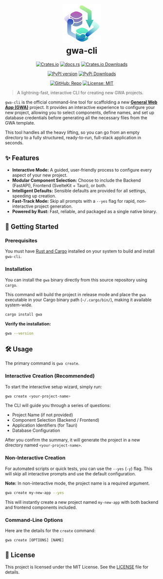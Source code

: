 <h1 align="center">
  <img src="https://raw.githubusercontent.com/Yrrrrrf/gwa/main/resources/img/gwa-no-bg.png" alt="General Web App Icon" width="128" height="128">
  <div align="center">gwa-cli</div>
</h1>

<div align="center">

[![Crates.io](https://img.shields.io/crates/v/gwa.svg?logo=rust)](https://crates.io/crates/gwa)
[![docs.rs](https://img.shields.io/badge/docs.rs-gwa-66c2a5)](https://docs.rs/gwa)
[![Crates.io Downloads](https://img.shields.io/crates/d/gwa)](https://crates.io/crates/gwa)

[![PyPI version](https://img.shields.io/pypi/v/gwa)](https://pypi.org/project/gwa/)
[![PyPi Downloads](https://pepy.tech/badge/gwa)](https://pepy.tech/project/gwa)

[![GitHub: Repo](https://img.shields.io/badge/gwa-58A6FF?&logo=github)](https://github.com/Yrrrrrf/gwa)
[![License: MIT](https://img.shields.io/badge/License-MIT-yellow)](./LICENSE)
</div>

> A lightning-fast, interactive CLI for creating new GWA projects.

`gwa-cli` is the official command-line tool for scaffolding a new [**General Web App (GWA)**](https://github.com/Yrrrrrf/gwa) project. It provides an interactive experience to configure your new project, allowing you to select components, define names, and set up database credentials before generating all the necessary files from the GWA template.

This tool handles all the heavy lifting, so you can go from an empty directory to a fully structured, ready-to-run, full-stack application in seconds.

## ✨ Features

- **Interactive Mode:** A guided, user-friendly process to configure every aspect of your new project.
- **Modular Component Selection:** Choose to include the Backend (FastAPI), Frontend (SvelteKit + Tauri), or both.
- **Intelligent Defaults:** Sensible defaults are provided for all settings, speeding up creation.
- **Fast-Track Mode:** Skip all prompts with a `--yes` flag for rapid, non-interactive project generation.
- **Powered by Rust:** Fast, reliable, and packaged as a single native binary.

## 🚀 Getting Started

### Prerequisites

You must have [Rust and Cargo](https://www.rust-lang.org/tools/install) installed on your system to build and install `gwa-cli`.

### Installation

You can install the `gwa` binary directly from this source repository using `cargo`.

This command will build the project in release mode and place the `gwa` executable in your Cargo binary path (`~/.cargo/bin/`), making it available system-wide.
```sh
cargo install gwa
```

**Verify the installation:**
```sh
gwa --version
```

## 🛠️ Usage

The primary command is `gwa create`.

### Interactive Creation (Recommended)

To start the interactive setup wizard, simply run:

```sh
gwa create <your-project-name>
```

The CLI will guide you through a series of questions:

-   Project Name (if not provided)
-   Component Selection (Backend / Frontend)
-   Application Identifiers (for Tauri)
-   Database Configuration

After you confirm the summary, it will generate the project in a new directory named `<your-project-name>`.

### Non-Interactive Creation

For automated scripts or quick tests, you can use the `--yes` (`-y`) flag. This will skip all interactive prompts and use the default configuration.

**Note:** In non-interactive mode, the project name is a required argument.

```sh
gwa create my-new-app --yes
```

This will instantly create a new project named `my-new-app` with both backend and frontend components included.

### Command-Line Options

Here are the details for the `create` command:

```
gwa create [OPTIONS] [NAME]
```

## 📄 License

This project is licensed under the MIT License. See the [LICENSE](LICENSE) file for details.
